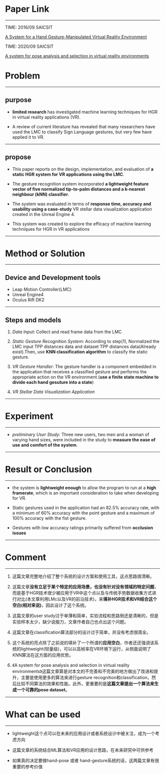 # Paper Link
---

TIME: 2016/09 SAICSIT

[A System for a Hand Gesture-Manipulated Virtual Reality Environment](https://dl.acm.org/doi/10.1145/2987491.2987511)


TIME: 2020/09 SAICSIT

[A system for pose analysis and selection in virtual reality environments](https://dl.acm.org/doi/10.1145/3410886.3410909)

# Problem
---

## purpose

- **limited research** has investigated machine learning techniques for HGR in virtual reality applications (VR).
  
- A review of current literature has revealed that many researchers have used the LMC to classify Sign Language gestures, but very few have applied it to VR.
---

## propose
- This paper reports on the design, implementation, and evaluation of **a static HGR system for VR applications using the LMC**. 
  
- The gesture recognition system incorporated **a lightweight feature vector of five normalized tip-to-palm distances and a k-nearest neighbour (kNN) classifier**.
  
- The system was evaluated in terms of **response time, accuracy and usability using a case-study** VR stellar data visualization application created in the Unreal Engine 4.
  
- This system was created to explore the efficacy of machine learning techniques for HGR in VR applications
---

# Method or Solution
---

## Device and Development tools
- Leap Motion Controller(LMC)
- Unreal Engine4
- Oculus Rift DK2
---

## Steps and models
1. *Data Input*: Collect and read frame data from the LMC
   
2. *Static Gesture Recognition System*: According to step(1), Normalized the LMC input TPP distances data and dataset TPP distances data(Already exist).Then, use **KNN classification algorithm** to classify the static gesture.
   
3. *VR Gesture Handler*: The gesture handler is a component embedded in the application that receives a classified gesture and performs the appropriate action on the VR environment.(**use a finite state machine to divide each hand gesuture into a state**)
   
4. *VR Stellar Data Visualization Application*
---

# Experiment
---

- *preliminary User Study*: Three new users, two men and a woman of varying hand
sizes, were included in the study to **measure the ease of use and comfort of the system**.

---

# Result or Conclusion
---

- the system is **lightweight enough** to allow the program to run at a **high framerate**, which is an important consideration to take when developing for VR.
  
- Static gestures used in the application had an 82.5% accuracy rate, with a minimum of 60% accuracy with the point gesture and a maximum of 100% accuracy with the fist gesture.
  
- Gestures with low accuracy ratings primarily suffered from **occlusion issues**
---

# Comment
---

1. 这篇文章完整地介绍了整个系统的设计方案和使用工具，这点思路很清晰。
   
2. 这篇文章**没有立足于某个特定的应用场景，也没有针对没有领域的特定问题**，而是基于HGR技术很少被应用于VR中这个点以及与传统手势数据收集方式进行对比(本文章利用LMc以及VR的前沿技术)，来**填补HGR技术和VR结合这个空白(相对来说)**，因此设计了这个系统。
   
3. 这篇文章的user study过于单薄和简单，实验流程和思路倒还是清晰的，但是实验样本太少，缺少说服力，文章作者自己也点出这个问题。
   
4. 这篇文章在classification算法部分的设计过于简单，并没有考虑很周全。
   
5. 这个系统的亮点除了之前说的填补了一个所谓的**应用空白**，作者还还强调该系统的lightweight(轻量级)，可以以高帧率在VR环境下运行，从侧面说明了KNN算法在这方面的应用优势。
   
6. 《A system for pose analysis and selection in virtual reality environments》这篇文章算是对本文的不完善和不完美的地方做出了改进和提升，主要是使用更多的算法来进行gesture recognition和classification，然后比较不同算法的效果和性能。此外，更重要的是**这篇文章提出一个算法来生成一个可靠的pose dataset**。
---

# What can be used
---

- lightweight这个点可以在未来的应用设计或者系统设计中被关注，成为一个考虑方向
  
- 这篇文章的系统结合ML算法和VR应用的设计思路，在未来研究中可供参考

- 如果真的决定要做hand-pose 或者 hand-gesture系统的话，这两篇文章有很重要的参考价值
